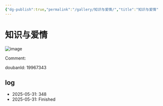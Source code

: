 ```yaml
---
{"dg-publish":true,"permalink":"/gallery/知识与爱情/","title":"知识与爱情","created":"2025-06-02T12:37:17.183+08:00"}
---
```



# 知识与爱情

![image](https://hiraeth-picbed.oss-cn-beijing.aliyuncs.com/20250531154911.webp)

Comment: 



doubanId: 19967343

## log

- 2025-05-31: 348
- 2025-05-31: Finished

